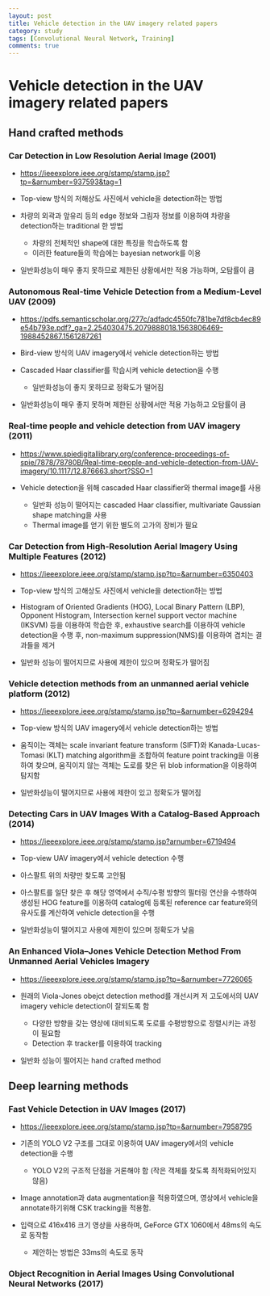```yaml
---
layout: post
title: Vehicle detection in the UAV imagery related papers
category: study
tags: [Convolutional Neural Network, Training]
comments: true
---
```


# Vehicle detection in the UAV imagery related papers

## Hand crafted methods
### Car Detection in Low Resolution Aerial Image (2001)
- https://ieeexplore.ieee.org/stamp/stamp.jsp?tp=&arnumber=937593&tag=1

- Top-view 방식의 저해상도 사진에서 vehicle을 detection하는 방법
- 차량의 외곽과 앞유리 등의 edge 정보와 그림자 정보를 이용하여 차량을 detection하는 traditional 한 방법
  - 차량의 전체적인 shape에 대한 특징을 학습하도록 함
  - 이러한 feature들의 학습에는 bayesian network를 이용
- 일반화성능이 매우 좋지 못하므로 제한된 상황에서만 적용 가능하며, 오탐률이 큼

### Autonomous Real-time Vehicle Detection from a Medium-Level UAV (2009)
- https://pdfs.semanticscholar.org/277c/adfadc4550fc781be7df8cb4ec89e54b793e.pdf?_ga=2.254030475.2079888018.1563806469-1988452867.1561287261

- Bird-view 방식의 UAV imagery에서 vehicle detection하는 방법
- Cascaded Haar classifier를 학습시켜 vehicle detection을 수행
  - 일반화성능이 좋지 못하므로 정확도가 떨어짐
- 일반화성능이 매우 좋지 못하며 제한된 상황에서만 적용 가능하고 오탐률이 큼

### Real-time people and vehicle detection from UAV imagery (2011)
- https://www.spiedigitallibrary.org/conference-proceedings-of-spie/7878/78780B/Real-time-people-and-vehicle-detection-from-UAV-imagery/10.1117/12.876663.short?SSO=1

- Vehicle detection을 위해 cascaded Haar classifier와 thermal image를 사용
  - 일반화 성능이 떨어지는 cascaded Haar classifier, multivariate Gaussian shape matching을 사용
  - Thermal image를 얻기 위한 별도의 고가의 장비가 필요

### Car Detection from High-Resolution Aerial Imagery Using Multiple Features (2012)
- https://ieeexplore.ieee.org/stamp/stamp.jsp?tp=&arnumber=6350403

- Top-view 방식의 고해상도 사진에서 vehicle을 detection하는 방법
- Histogram of Oriented Gradients (HOG), Local Binary Pattern (LBP), Opponent Histogram, Intersection kernel support vector machine (IKSVM) 등을 이용하여 학습한 후, exhaustive search를 이용하여 vehicle detection을 수행 후, non-maximum suppression(NMS)를 이용하여 겹치는 결과들을 제거
- 일반화 성능이 떨어지므로 사용에 제한이 있으며 정확도가 떨어짐

### Vehicle detection methods from an unmanned aerial vehicle platform (2012)
- https://ieeexplore.ieee.org/stamp/stamp.jsp?tp=&arnumber=6294294

- Top-view 방식의 UAV imagery에서 vehicle detection하는 방법
- 움직이는 객체는 scale invariant feature transform (SIFT)와 Kanada-Lucas-Tomasi (KLT) matching algorithm을 조합하여 feature point tracking을 이용하여 찾으며, 움직이지 않는 객체는 도로를 찾은 뒤 blob information을 이용하여 탐지함
- 일반화성능이 떨어지므로 사용에 제한이 있고 정확도가 떨어짐

### Detecting Cars in UAV Images With a Catalog-Based Approach (2014)
- https://ieeexplore.ieee.org/stamp/stamp.jsp?arnumber=6719494

- Top-view UAV imagery에서 vehicle detection 수행
- 아스팔트 위의 차량만 찾도록 고안됨
- 아스팔트를 일단 찾은 후 해당 영역에서 수직/수평 방향의 필터링 연산을 수행하여 생성된 HOG feature를 이용하여 catalog에 등록된 reference car feature와의 유사도를 계산하여 vehicle detection을 수행
- 일반화성능이 떨어지고 사용에 제한이 있으며 정확도가 낮음

### An Enhanced Viola–Jones Vehicle Detection Method From Unmanned Aerial Vehicles Imagery
- https://ieeexplore.ieee.org/stamp/stamp.jsp?tp=&arnumber=7726065

- 원래의 Viola-Jones obejct detection method를 개선시켜 저 고도에서의 UAV imagery vehicle detection이 잘되도록 함
  - 다양한 방향을 갖는 영상에 대비되도록 도로를 수평방향으로 정렬시키는 과정이 필요함
  - Detection 후 tracker를 이용하여 tracking
- 일반화 성능이 떨어지는 hand crafted method

## Deep learning methods
### Fast Vehicle Detection in UAV Images (2017)
- https://ieeexplore.ieee.org/stamp/stamp.jsp?tp=&arnumber=7958795

- 기존의 YOLO V2 구조를 그대로 이용하여 UAV imagery에서의 vehicle detection을 수행
  - YOLO V2의 구조적 단점을 거론해야 함 (작은 객체를 찾도록 최적화되어있지 않음)
- Image annotation과 data augmentation을 적용하였으며, 영상에서 vehicle을 annotate하기위해 CSK tracking을 적용함. 
- 입력으로 416x416 크기 영상을 사용하며, GeForce GTX 1060에서 48ms의 속도로 동작함
  - 제안하는 방법은 33ms의 속도로 동작

### Object Recognition in Aerial Images Using Convolutional Neural Networks (2017)





